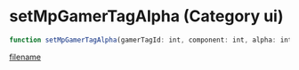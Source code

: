 # setMpGamerTagAlpha (Category ui)

```js
function setMpGamerTagAlpha(gamerTagId: int, component: int, alpha: int): void
```

[filename](setMpGamerTagAlpha_m.md ':include')